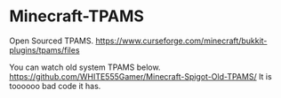 # Minecraft-TPAMS
Open Sourced TPAMS.
https://www.curseforge.com/minecraft/bukkit-plugins/tpams/files



You can watch old system TPAMS below.
https://github.com/WHITE555Gamer/Minecraft-Spigot-Old-TPAMS/
It is toooooo bad code it has.
